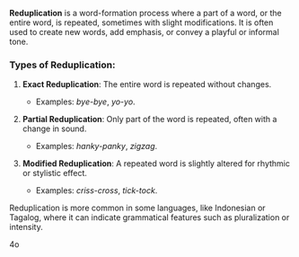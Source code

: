 **Reduplication** is a word-formation process where a part of a word, or the entire word, is repeated, sometimes with slight modifications. It is often used to create new words, add emphasis, or convey a playful or informal tone.

### Types of Reduplication:

1. **Exact Reduplication**: The entire word is repeated without changes.
    
    - Examples: _bye-bye_, _yo-yo_.
2. **Partial Reduplication**: Only part of the word is repeated, often with a change in sound.
    
    - Examples: _hanky-panky_, _zigzag_.
3. **Modified Reduplication**: A repeated word is slightly altered for rhythmic or stylistic effect.
    
    - Examples: _criss-cross_, _tick-tock_.

Reduplication is more common in some languages, like Indonesian or Tagalog, where it can indicate grammatical features such as pluralization or intensity.

4o